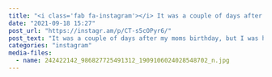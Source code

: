 ```yaml
---
title: "<i class='fab fa-instagram'></i> It was a couple of days after my moms birthday, but I was happy to be able meet her in the park and have a little picnic together. 💛❤️ Love you mom!"
date: "2021-09-18 15:27"
post_url: "https://instagr.am/p/CT-s5cOPyr6/"
post_text: "It was a couple of days after my moms birthday, but I was happy to be able meet her in the park and have a little picnic together. 💛❤️ Love you mom!"
categories: "instagram"
media-files:
  - name: 242422142_986827725491312_1909106024028548702_n.jpg
---
```


